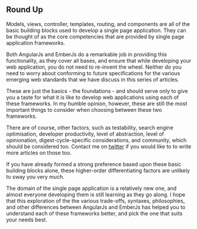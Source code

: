 ## Round Up

Models, views, controller, templates, routing, and components
are all of the basic building blocks used to develop a single page application.
They can be thought of as the core competencies that are provided
by single page application frameworks.

Both AngularJs and EmberJs do a remarkable job in providing this functionality,
as they cover all bases, and ensure that while developing your web application,
you do not need to re-invent the wheel.
Neither do you need to worry about conforming to future specifications for
the various emerging web standards that we have discuss in this series of articles.

These are just the basics - the foundations -
and should serve only to give you a taste for what it is like
to develop web applications using each of these frameworks.
In my humble opinion, however, these are still the most important things
to consider when choosing between these two frameworks.

There are of course, other factors, such as
testability,
search engine optimisation,
developer productivity,
level of abstraction,
level of opinionation,
digest-cycle-specific considerations,
and
community,
which should be considered too.
Contact me on [twitter](http://twitter.com/bguiz)
if you would like to to write more articles on those too.

If you have already formed a strong preference based upon
these basic building blocks alone,
these higher-order differentiating factors are unlikely to sway you very much.

The domain of the single page application is a relatively new one,
and almost everyone developing them is still learning as they go along.
I hope that this exploration of the the various trade-offs,
syntaxes, philosophies, and other differences between AngularJs and EmberJs
has helped you to understand each of these frameworks better,
and pick the one that suits your needs best.

